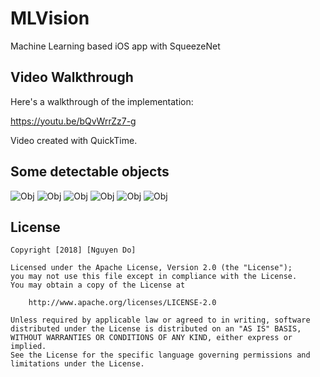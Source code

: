 # MLVision
Machine Learning based iOS app with SqueezeNet

## Video Walkthrough
Here's a walkthrough of the implementation:

https://youtu.be/bQvWrrZz7-g

Video created with QuickTime.

## Some detectable objects

<img src='https://github.com/donguyenvt/MLVision/blob/master/IMG_3866.PNG' title='Obj' width='' alt='Obj' />
<img src='https://github.com/donguyenvt/MLVision/blob/master/IMG_3871.PNG' title='Obj' width='' alt='Obj' />
<img src='https://github.com/donguyenvt/MLVision/blob/master/IMG_3874.PNG' title='Obj' width='' alt='Obj' />
<img src='https://github.com/donguyenvt/MLVision/blob/master/IMG_3875.PNG' title='Obj' width='' alt='Obj' />
<img src='https://github.com/donguyenvt/MLVision/blob/master/IMG_3876.PNG' title='Obj' width='' alt='Obj' />
<img src='https://github.com/donguyenvt/MLVision/blob/master/IMG_3877.PNG' title='Obj' width='' alt='Obj' />

## License

    Copyright [2018] [Nguyen Do]

    Licensed under the Apache License, Version 2.0 (the "License");
    you may not use this file except in compliance with the License.
    You may obtain a copy of the License at

        http://www.apache.org/licenses/LICENSE-2.0

    Unless required by applicable law or agreed to in writing, software
    distributed under the License is distributed on an "AS IS" BASIS,
    WITHOUT WARRANTIES OR CONDITIONS OF ANY KIND, either express or implied.
    See the License for the specific language governing permissions and
    limitations under the License.

